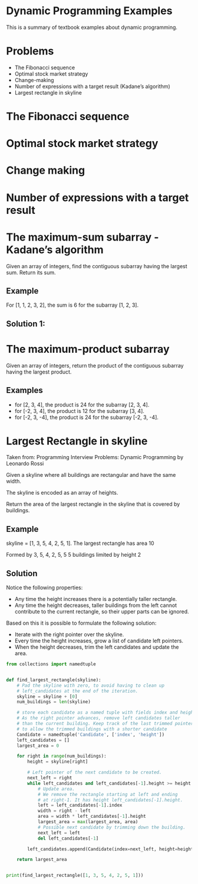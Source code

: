 # Dynamic Programming Examples

This is a summary of textbook examples about dynamic programming.


# Problems

- The Fibonacci sequence
- Optimal stock market strategy
- Change-making
- Number of expressions with a target result (Kadane’s algorithm)
- Largest rectangle in skyline


# The Fibonacci sequence

# Optimal stock market strategy

# Change making

# Number of expressions with a target result

# The maximum-sum subarray - Kadane’s algorithm

Given an array of integers, find the contiguous subarray having the largest sum. Return its sum.

## Example
For [1, 1, 2, 3, 2], the sum is 6 for the subarray [1, 2, 3].

## Solution 1:


# The maximum-product subarray

Given an array of integers, return the product of the contiguous subarray having the largest product.

## Examples

- for [2, 3, 4], the product is 24 for the subarray [2, 3, 4].
- for [-2, 3, 4], the product is 12 for the subarray [3, 4].
- for [-2, 3, -4], the product is 24 for the subarray [-2, 3, -4].





# Largest Rectangle in skyline

Taken from: Programming Interview Problems: Dynamic Programming by Leonardo Rossi

Given a skyline where all buildings are rectangular and have the same width. 

The skyline is encoded as an array of heights.

Return the area of the largest rectangle in the skyline that is covered by buildings.

## Example

skyline = [1, 3, 5, 4, 2, 5, 1]. 
The largest rectangle has area 10

Formed by 3, 5, 4, 2, 5, 5
5 buildings limited by height 2

## Solution

Notice the following properties:
- Any time the height increases there is a potentially taller rectangle.
- Any time the height decreases, taller buildings from the left cannot contribute to the current rectangle, so their upper parts can be ignored.


Based on this it is possible to formulate the following solution:
- Iterate with the right pointer over the skyline.
- Every time the height increases, grow a list of candidate left pointers.    
- When the height decreases, trim the left candidates and update the area.

```python
from collections import namedtuple


def find_largest_rectangle(skyline):
    # Pad the skyline with zero, to avoid having to clean up
    # left_candidates at the end of the iteration.
    skyline = skyline + [0]
    num_buildings = len(skyline)

    # store each candidate as a named tuple with fields index and height. 
    # As the right pointer advances, remove left candidates taller 
    # than the current building. Keep track of the last trimmed pointer 
    # to allow the trimmed buildings with a shorter candidate
    Candidate = namedtuple('Candidate', ['index', 'height'])
    left_candidates = []
    largest_area = 0

    for right in range(num_buildings):
        height = skyline[right]

        # Left pointer of the next candidate to be created.
        next_left = right
        while left_candidates and left_candidates[-1].height >= height:
            # Update area.
            # We remove the rectangle starting at left and ending
            # at right-1. It has height left_candidates[-1].height.
            left = left_candidates[-1].index
            width = right - left
            area = width * left_candidates[-1].height
            largest_area = max(largest_area, area)
            # Possible next candidate by trimming down the building.
            next_left = left
            del left_candidates[-1]

        left_candidates.append(Candidate(index=next_left, height=height))

    return largest_area


print(find_largest_rectangle([1, 3, 5, 4, 2, 5, 1]))
```